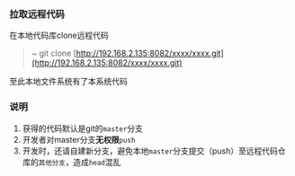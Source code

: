 ### 拉取远程代码

在本地代码库clone远程代码

> ~ git clone [http://192.168.2.135:8082/xxxx/xxxx.git](http://192.168.2.135:8082/xxxx/xxxx.git)

至此本地文件系统有了本系统代码

### 说明

1. 获得的代码默认是git的`master`分支
2. 开发者对master分支**无权限**`push`
3. 开发时，还请自建新分支，避免本地`master`分支提交（push）至远程代码仓库的`其他分支`，造成`head`混乱



